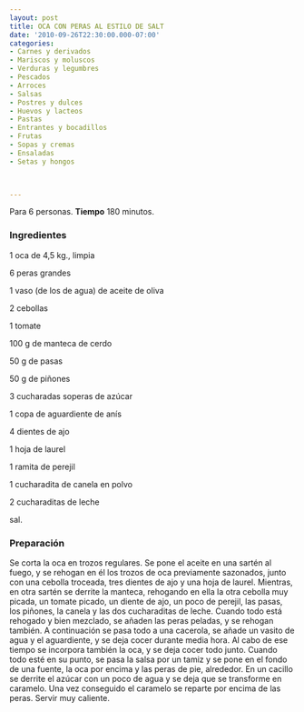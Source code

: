 ```yaml
---
layout: post
title: OCA CON PERAS AL ESTILO DE SALT
date: '2010-09-26T22:30:00.000-07:00'
categories:
- Carnes y derivados
- Mariscos y moluscos
- Verduras y legumbres
- Pescados
- Arroces
- Salsas
- Postres y dulces
- Huevos y lacteos
- Pastas
- Entrantes y bocadillos
- Frutas
- Sopas y cremas
- Ensaladas
- Setas y hongos
 


---
```


Para 6 personas.
<b>Tiempo</b> 180 minutos.

<h3>Ingredientes</h3>

1 oca de 4,5 kg., limpia

6 peras grandes

1 vaso (de los de agua) de aceite de oliva

2 cebollas

1 tomate

100 g de manteca de cerdo

50 g de pasas

50 g de piñones

3 cucharadas soperas de azúcar

1 copa de aguardiente de anís

4 dientes de ajo

1 hoja de laurel

1 ramita de perejil

1 cucharadita de canela en polvo

2 cucharaditas de leche

sal.

<h3>Preparación</h3>

Se corta la oca en trozos regulares. Se pone el aceite en una sartén al fuego, y se rehogan en él los trozos de oca previamente sazonados, junto con una cebolla troceada, tres dientes de ajo y una hoja de laurel. Mientras, en otra sartén se derrite la manteca, rehogando en ella la otra cebolla muy picada, un tomate picado, un diente de ajo, un poco de perejil, las pasas, los piñones, la canela y las dos cucharaditas de leche. Cuando todo está rehogado y bien mezclado, se añaden las peras peladas, y se rehogan también. A continuación se pasa todo a una cacerola, se añade un vasito de agua y el aguardiente, y se deja cocer durante media hora. Al cabo de ese tiempo se incorpora también la oca, y se deja cocer todo junto. Cuando todo esté en su punto, se pasa la salsa por un tamiz y se pone en el fondo de una fuente, la oca por encima y las peras de pie, alrededor. En un cacillo se derrite el azúcar con un poco de agua y se deja que se transforme en caramelo. Una vez conseguido el caramelo se reparte por encima de las peras. Servir muy caliente.

